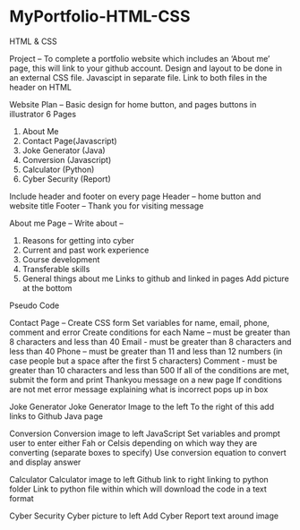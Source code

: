 # MyPortfolio-HTML-CSS

HTML & CSS

Project – To complete a portfolio website which includes an ‘About me’ page, this will link to your github account. Design and layout to be done in an external CSS file. Javascipt in separate file. Link to both files in the header on HTML

Website Plan –
Basic design for home button, and pages buttons in illustrator
6 Pages
1.	About Me
2.	Contact Page(Javascript)
3.	Joke Generator (Java)
4.	Conversion (Javascript)
5.	Calculator (Python)
6.	Cyber Security (Report)

Include header and footer on every page
Header – home button and website title
Footer – Thank you for visiting message

About me Page –
Write about –
1.	Reasons for getting into cyber
2.	Current and past work experience
3.	Course development
4.	Transferable skills
5.	General things about me
Links to github and linked in pages
Add picture at the bottom

Pseudo Code

Contact Page –
Create CSS form
Set variables for name, email, phone, comment and error
Create conditions for each
Name – must be greater than 8 characters and less than 40
Email - must be greater than 8 characters and less than 40
Phone – must be greater than 11 and less than 12 numbers (in case people but a space after the first 5 characters)
Comment - must be greater than 10 characters and less than 500
If all of the conditions are met, submit the form and print Thankyou message on a new page
If conditions are not met error message explaining what is incorrect pops up in box

Joke Generator
Joke Generator Image to the left
To the right of this add links to Github Java page

Conversion
Conversion image to left
JavaScript
Set variables and prompt user to enter either Fah or Celsis depending on which way they are converting (separate boxes to specify)
Use conversion equation to convert and display answer


Calculator
Calculator image to left
Github link to right linking to python folder
Link to python file within which will download the code in a text format


Cyber Security
Cyber picture to left
Add Cyber Report text around image

